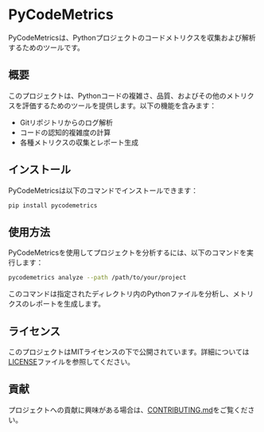 # PyCodeMetrics

PyCodeMetricsは、Pythonプロジェクトのコードメトリクスを収集および解析するためのツールです。

## 概要

このプロジェクトは、Pythonコードの複雑さ、品質、およびその他のメトリクスを評価するためのツールを提供します。以下の機能を含みます：

- Gitリポジトリからのログ解析
- コードの認知的複雑度の計算
- 各種メトリクスの収集とレポート生成

## インストール

PyCodeMetricsは以下のコマンドでインストールできます：

```sh
pip install pycodemetrics
```

## 使用方法

PyCodeMetricsを使用してプロジェクトを分析するには、以下のコマンドを実行します：

```sh
pycodemetrics analyze --path /path/to/your/project
```

このコマンドは指定されたディレクトリ内のPythonファイルを分析し、メトリクスのレポートを生成します。

## ライセンス

このプロジェクトはMITライセンスの下で公開されています。詳細については[LICENSE](LICENSE)ファイルを参照してください。

## 貢献

プロジェクトへの貢献に興味がある場合は、[CONTRIBUTING.md](CONTRIBUTING.md)をご覧ください。
